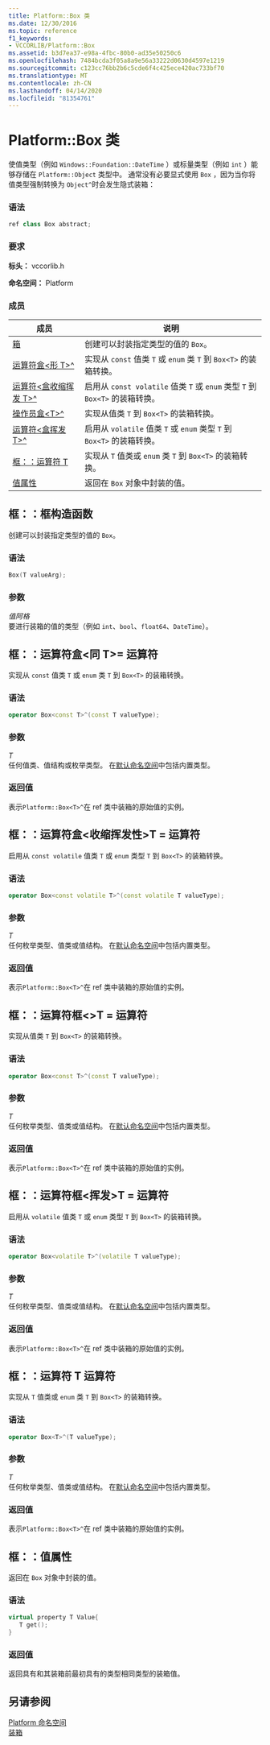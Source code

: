 ```yaml
---
title: Platform::Box 类
ms.date: 12/30/2016
ms.topic: reference
f1_keywords:
- VCCORLIB/Platform::Box
ms.assetid: b3d7ea37-e98a-4fbc-80b0-ad35e50250c6
ms.openlocfilehash: 7484bcda3f05a8a9e56a33222d0630d4597e1219
ms.sourcegitcommit: c123cc76bb2b6c5cde6f4c425ece420ac733bf70
ms.translationtype: MT
ms.contentlocale: zh-CN
ms.lasthandoff: 04/14/2020
ms.locfileid: "81354761"
---
```

# <a name="platformbox-class"></a>Platform::Box 类

使值类型（例如 `Windows::Foundation::DateTime` ）或标量类型（例如 `int` ）能够存储在 `Platform::Object` 类型中。 通常没有必要显式使用 `Box` ，因为当你将值类型强制转换为 `Object^`时会发生隐式装箱：

### <a name="syntax"></a>语法

```cpp
ref class Box abstract;
```

### <a name="requirements"></a>要求

**标头：** vccorlib.h

**命名空间：** Platform

### <a name="members"></a>成员

|成员|说明|
|------------|-----------------|
|[箱](#ctor) | 创建可以封装指定类型的值的 `Box`。 |
|[运算符盒&lt;形 T&gt;^](#box-const-t) | 实现从 `const` 值类 `T` 或 `enum` 类 `T` 到 `Box<T>` 的装箱转换。 |
|[运算符&lt;盒收缩挥发 T&gt;^](#box-const-volatile-t) | 启用从 `const volatile` 值类 `T` 或 `enum` 类型 `T` 到 `Box<T>` 的装箱转换。 |
|[操作员盒&lt;T&gt;^](#box-t) | 实现从值类 `T` 到 `Box<T>` 的装箱转换。 |
|[运算符&lt;盒挥发 T&gt;^](#box-volatile-t) | 启用从 `volatile` 值类 `T` 或 `enum` 类型 `T` 到 `Box<T>` 的装箱转换。 |
|[框：：运算符 T](#t) | 实现从 `T` 值类或 `enum` 类 `T` 到 `Box<T>` 的装箱转换。 |
|[值属性](#value) | 返回在 `Box` 对象中封装的值。 |

## <a name="boxbox-constructor"></a><a name="ctor"></a>框：：框构造函数

创建可以封装指定类型的值的 `Box`。

### <a name="syntax"></a>语法

```cpp
Box(T valueArg);
```

### <a name="parameters"></a>参数

*值阿格*<br/>
要进行装箱的值的类型（例如 `int`、`bool`、`float64`、`DateTime`）。

## <a name="boxoperator-boxltconst-tgt-operator"></a><a name="box-const-t"></a>框：：运算符盒&lt;同 T&gt;= 运算符

实现从 `const` 值类 `T` 或 `enum` 类 `T` 到 `Box<T>` 的装箱转换。

### <a name="syntax"></a>语法

```cpp
operator Box<const T>^(const T valueType);
```

### <a name="parameters"></a>参数

*T*<br/>
任何值类、值结构或枚举类型。 在[默认命名空间](../cppcx/default-namespace.md)中包括内置类型。

### <a name="return-value"></a>返回值

表示`Platform::Box<T>^`在 ref 类中装箱的原始值的实例。

## <a name="boxoperator-boxltconst-volatile-tgt-operator"></a><a name="box-const-volatile-t"></a>框：：运算符盒&lt;收缩挥发性&gt;T = 运算符

启用从 `const volatile` 值类 `T` 或 `enum` 类型 `T` 到 `Box<T>` 的装箱转换。

### <a name="syntax"></a>语法

```cpp
operator Box<const volatile T>^(const volatile T valueType);
```

### <a name="parameters"></a>参数

*T*<br/>
任何枚举类型、值类或值结构。 在[默认命名空间](../cppcx/default-namespace.md)中包括内置类型。

### <a name="return-value"></a>返回值

表示`Platform::Box<T>^`在 ref 类中装箱的原始值的实例。

## <a name="boxoperator-boxlttgt-operator"></a><a name="box-t"></a>框：：运算符框&lt;&gt;T = 运算符

实现从值类 `T` 到 `Box<T>` 的装箱转换。

### <a name="syntax"></a>语法

```cpp
operator Box<const T>^(const T valueType);
```

### <a name="parameters"></a>参数

*T*<br/>
任何枚举类型、值类或值结构。 在[默认命名空间](../cppcx/default-namespace.md)中包括内置类型。

### <a name="return-value"></a>返回值

表示`Platform::Box<T>^`在 ref 类中装箱的原始值的实例。

## <a name="boxoperator-boxltvolatile-tgt-operator"></a><a name="box-volatile-t"></a>框：：运算符框&lt;挥发&gt;T = 运算符

启用从 `volatile` 值类 `T` 或 `enum` 类型 `T` 到 `Box<T>` 的装箱转换。

### <a name="syntax"></a>语法

```cpp
operator Box<volatile T>^(volatile T valueType);
```

### <a name="parameters"></a>参数

*T*<br/>
任何枚举类型、值类或值结构。 在[默认命名空间](../cppcx/default-namespace.md)中包括内置类型。

### <a name="return-value"></a>返回值

表示`Platform::Box<T>^`在 ref 类中装箱的原始值的实例。

## <a name="boxoperator-t-operator"></a><a name="t"></a>框：：运算符 T 运算符

实现从 `T` 值类或 `enum` 类 `T` 到 `Box<T>` 的装箱转换。

### <a name="syntax"></a>语法

```cpp
operator Box<T>^(T valueType);
```

### <a name="parameters"></a>参数

*T*<br/>
任何枚举类型、值类或值结构。 在[默认命名空间](../cppcx/default-namespace.md)中包括内置类型。

### <a name="return-value"></a>返回值

表示`Platform::Box<T>^`在 ref 类中装箱的原始值的实例。

## <a name="boxvalue-property"></a><a name="value"></a>框：：值属性

返回在 `Box` 对象中封装的值。

### <a name="syntax"></a>语法

```cpp
virtual property T Value{
   T get();
}
```

### <a name="return-value"></a>返回值

返回具有和其装箱前最初具有的类型相同类型的装箱值。

## <a name="see-also"></a>另请参阅

[Platform 命名空间](../cppcx/platform-namespace-c-cx.md)<br/>
[装箱](../cppcx/boxing-c-cx.md)
